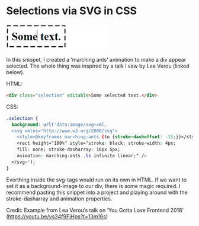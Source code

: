 # Selections via SVG in CSS

<img src="selection.gif" alt="GIF showing selection effect">

In this snippet, I created a ‘marching ants’ animation to make a div appear selected. The whole thing was inspired by a talk I saw by Lea Verou (linked below).

HTML:
```html
<div class="selection" editable>Some selected text.</div>
```

CSS:
```css
.selection {
  background: url('data:image/svg+xml,                                    \
  <svg xmlns="http://www.w3.org/2000/svg">                                \
    <style>@keyframes marching-ants {to {stroke-dashoffset: -15;}}</style>\
    <rect height="100%" style="stroke: black; stroke-width: 4px;          \
    fill: none; stroke-dasharray: 10px 5px;                               \
    animation: marching-ants .5s infinite linear;" />                     \
  </svg>');
}
```

Everthing inside the svg-tags would run on its own in HTML. If we want to set it as a background-image to our div, there is some magic required. I recommend pasting this snippet into a project and playing around with the stroke-dasharray and animation properties.

Credit: Example from Lea Verou‘s talk on ‘You Gotta Love Frontend 2018’ (https://youtu.be/vs34f9FiHps?t=13m16s)
